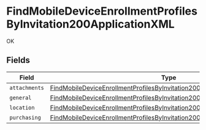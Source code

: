 # FindMobileDeviceEnrollmentProfilesByInvitation200ApplicationXML

OK


## Fields

| Field                                                                                                                                                                                 | Type                                                                                                                                                                                  | Required                                                                                                                                                                              | Description                                                                                                                                                                           |
| ------------------------------------------------------------------------------------------------------------------------------------------------------------------------------------- | ------------------------------------------------------------------------------------------------------------------------------------------------------------------------------------- | ------------------------------------------------------------------------------------------------------------------------------------------------------------------------------------- | ------------------------------------------------------------------------------------------------------------------------------------------------------------------------------------- |
| `attachments`                                                                                                                                                                         | [FindMobileDeviceEnrollmentProfilesByInvitation200ApplicationXMLAttachments](../../models/operations/findmobiledeviceenrollmentprofilesbyinvitation200applicationxmlattachments.md)[] | :heavy_minus_sign:                                                                                                                                                                    | N/A                                                                                                                                                                                   |
| `general`                                                                                                                                                                             | [FindMobileDeviceEnrollmentProfilesByInvitation200ApplicationXMLGeneral](../../models/operations/findmobiledeviceenrollmentprofilesbyinvitation200applicationxmlgeneral.md)           | :heavy_minus_sign:                                                                                                                                                                    | N/A                                                                                                                                                                                   |
| `location`                                                                                                                                                                            | [FindMobileDeviceEnrollmentProfilesByInvitation200ApplicationXMLLocation](../../models/operations/findmobiledeviceenrollmentprofilesbyinvitation200applicationxmllocation.md)         | :heavy_minus_sign:                                                                                                                                                                    | N/A                                                                                                                                                                                   |
| `purchasing`                                                                                                                                                                          | [FindMobileDeviceEnrollmentProfilesByInvitation200ApplicationXMLPurchasing](../../models/operations/findmobiledeviceenrollmentprofilesbyinvitation200applicationxmlpurchasing.md)     | :heavy_minus_sign:                                                                                                                                                                    | N/A                                                                                                                                                                                   |